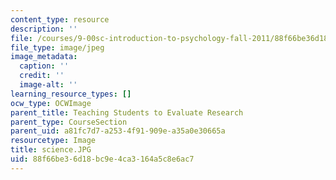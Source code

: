 ```yaml
---
content_type: resource
description: ''
file: /courses/9-00sc-introduction-to-psychology-fall-2011/88f66be36d18bc9e4ca3164a5c8e6ac7_science.JPG
file_type: image/jpeg
image_metadata:
  caption: ''
  credit: ''
  image-alt: ''
learning_resource_types: []
ocw_type: OCWImage
parent_title: Teaching Students to Evaluate Research
parent_type: CourseSection
parent_uid: a81fc7d7-a253-4f91-909e-a35a0e30665a
resourcetype: Image
title: science.JPG
uid: 88f66be3-6d18-bc9e-4ca3-164a5c8e6ac7
---
```

